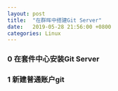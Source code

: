 ```yaml
---
layout: post
title:  "在群晖中搭建Git Server"
date:   2019-05-28 21:56:00 +0800
categories: Linux
---
```

### 0 在套件中心安装Git Server
### 1 新建普通账户git
